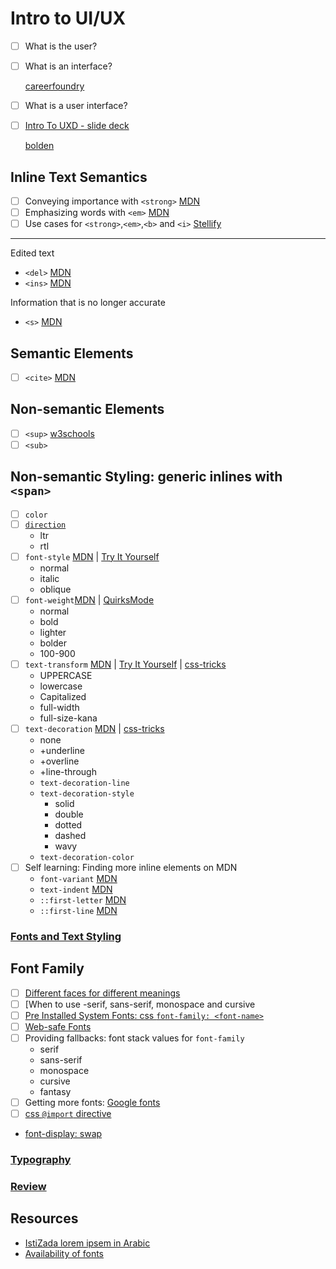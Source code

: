 # Intro to UI/UX

- [ ] What is the user?
- [ ] What is an interface?

  [careerfoundry](https://careerfoundry.com/en/blog/ui-design/8-sites-with-great-ui/)

- [ ] What is a user interface?
- [ ] [Intro To UXD - slide deck](What_is_UXD.pdf)

  [bolden](https://www.bolden.nl/work/bolden-2)
## Inline Text Semantics

- [ ] Conveying importance with `<strong>` [MDN](https://developer.mozilla.org/en-US/docs/Web/HTML/Element/strong)
- [ ] Emphasizing words with `<em>` [MDN](https://developer.mozilla.org/en-US/docs/Web/HTML/Element/em)
- [ ] Use cases for `<strong>`,`<em>`,`<b>` and `<i>` [Stellify](https://stellify.net/html5-b-and-i-tags-are-going-to-be-useful-read-semantic-again/)
---
Edited text
  * `<del>` [MDN](https://developer.mozilla.org/en-US/docs/Web/HTML/Element/del)
  * `<ins>` [MDN](https://developer.mozilla.org/en-US/docs/Web/HTML/Element/ins)

Information that is no longer accurate
  * `<s>` [MDN](https://developer.mozilla.org/en-US/docs/Web/HTML/Element/s)

## Semantic Elements
- [ ] `<cite>` [MDN](https://developer.mozilla.org/en-US/docs/Web/HTML/Element/cite)

## Non-semantic Elements
- [ ] `<sup>` [w3schools](https://www.w3schools.com/tags/tag_sup.asp)
- [ ] `<sub>`

## Non-semantic Styling: generic inlines with `<span>`
- [ ] `color`
- [ ] [`direction`](https://developer.mozilla.org/en-US/docs/Web/CSS/direction)
   * ltr
   * rtl
- [ ] `font-style` [MDN](https://developer.mozilla.org/en-US/docs/Web/CSS/font-style) | [Try It Yourself](https://www.w3schools.com/cssref/tryit.asp?filename=trycss_font-style)
    - normal
    - italic
    - oblique
- [ ] `font-weight`[MDN](https://developer.mozilla.org/en-US/docs/Web/CSS/font-weight) | [QuirksMode](https://www.quirksmode.org/css/text/fontweight.html)
    - normal
    - bold
    - lighter
    - bolder
    - 100-900
- [ ] `text-transform` [MDN](https://developer.mozilla.org/en-US/docs/Web/CSS/text-transform) | [Try It Yourself](https://www.w3schools.com/cssref/tryit.asp?filename=trycss_text-transform) | [css-tricks](https://css-tricks.com/almanac/properties/t/text-transform/)
    - UPPERCASE
    - lowercase
    - Capitalized
    - full-width
    - full-size-kana
- [ ] `text-decoration` [MDN](https://developer.mozilla.org/en-US/docs/Web/CSS/text-decoration) | [css-tricks](https://css-tricks.com/almanac/properties/t/text-decoration/#demo)
    - none
    - +underline
    - +overline
    - +line-through
  - `text-decoration-line`
  - `text-decoration-style`
    * solid
    * double
    * dotted
    * dashed
    * wavy
  - `text-decoration-color`
- [ ] Self learning: Finding more inline elements on MDN
  * `font-variant` [MDN](https://developer.mozilla.org/en-US/docs/Web/CSS/font-variant)
  * `text-indent` [MDN](https://developer.mozilla.org/en-US/docs/Web/CSS/text-indent)
  * `::first-letter` [MDN](https://developer.mozilla.org/en-US/docs/Web/CSS/::first-letter)
  * `::first-line` [MDN](https://developer.mozilla.org/en-US/docs/Web/CSS/::first-line)

### [Fonts and Text Styling](UI-UX_FONTS&TEXT.pdf)

## Font Family

- [ ] [Different faces for different meanings](https://www.smashingmagazine.com/2010/12/what-font-should-i-use-five-principles-for-choosing-and-using-typefaces/)
- [ ] [When to use -serif, sans-serif, monospace and cursive
- [ ] [Pre Installed System Fonts: css `font-family: <font-name>`](https://practicaltypography.com/system-fonts.html)
- [ ] [Web-safe Fonts](https://www.hostinger.com/tutorials/best-html-web-fonts)
- [ ] Providing fallbacks: font stack values for `font-family`
   * serif
   * sans-serif
   * monospace
   * cursive
   * fantasy
- [ ] Getting more fonts: [Google fonts](https://fonts.google.com/)
- [ ] [css `@import` directive](https://developer.mozilla.org/en-US/docs/Web/CSS/@import)
* [font-display: swap](https://fontsplugin.com/google-fonts-font-display-swap/)

### [Typography](Typography.pdf)
### [Review](canva-web-typography.pdf)

## Resources

* [IstiZada lorem ipsem in Arabic](https://developer.mozilla.org/en-US/docs/Web/CSS/direction)
* [Availability of fonts](https://www.cssfontstack.com/)
